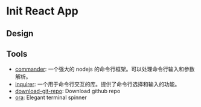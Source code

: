 # Init React App

## Design




## Tools

- [commander](http://tj.github.io/commander.js/): 一个强大的 nodejs 的命令行框架。可以处理命令行输入和参数解析。
- [inquirer](https://github.com/SBoudrias/Inquirer.js/): 一个用于命令行交互的库。提供了命令行选择和输入的功能。
- [download-git-repo](https://github.com/flipxfx/download-git-repo): Download github repo
- [ora](https://github.com/sindresorhus/ora): Elegant terminal spinner
